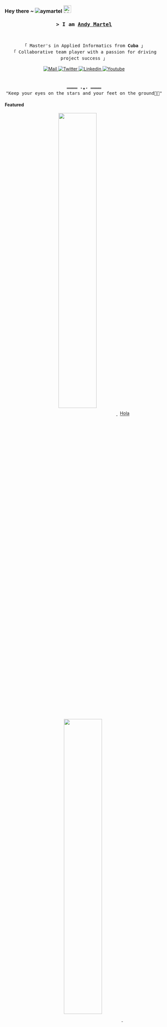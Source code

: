 
<!-- Profile Views Counter -->
<h3 align="left"> Hey there ~ <img src="https://komarev.com/ghpvc/?username=aymartel&label=Profile%20views&color=0e75b6&style=flat" alt="aymartel" /> <img src="https://user-images.githubusercontent.com/1303154/88677602-1635ba80-d120-11ea-84d8-d263ba5fc3c0.gif" width="24px" alt="hi"></h3>

<!-- Title -->
<h3 align="center">
        <samp>&gt; I am
                <b><a target="_blank" href="https://shahriarshafin.github.io/">Andy Martel</a></b>
        </samp>
</h3>
<br>

<p align="center">
        <!-- Intro -->
        <samp>
                「 Master's in Applied Informatics from <b>Cuba</b> 」
                <br>
                「 Collaborative team player with a passion for driving project success</b> 」
                <br>
                <br>
        </samp>
        <!-- Mail -->
        <a href="mailto:connect.shafin@gmail.com" target="_blank"><img alt="Mail"
                src="https://img.shields.io/badge/-Mail-EA4335?style=flat-square&logo=Gmail&logoColor=white">
        </a>
        <!-- Twitter -->
        <a href="https://twitter.com/connectshafin" target="_blank"><img alt="Twitter"
                src="https://img.shields.io/badge/-Twitter-1c9bef?style=flat-square&logo=Twitter&logoColor=white">
        </a>
        <!-- Linkedin -->
        <a href="https://www.linkedin.com/in/shahriarshafin/" target="_blank"><img alt="Linkedin"
                src="https://img.shields.io/badge/-Linkedin-0A66C2?style=flat-square&logo=Linkedin&logoColor=white">
        </a>
        <!-- Youtube -->
        <a href="https://www.youtube.com/c/ShahriarShafin/videos" target="_blank"><img alt="Youtube"
                src="https://img.shields.io/badge/-Youtube-FF0000?style=flat-square&logo=Youtube&logoColor=white">
        </a>
</p>

<br>

<!-- Footer -->
<samp>
    <p align="center">
        ════ ⋆★⋆ ════
        <br>
        "Keep your eyes on the stars and your feet on the ground👨‍💻"
    </p>
</samp>

<!-- Featured Repositories -->
#### Featured

<p align="center">
<a href="https://github.com/aymartel/amc-app">
<img width='49%' align="center"src="https://github-readme-stats.vercel.app/api/pin/?username=aymartel&repo=amc-app&border_color=02D892&bg_color=0D1117&title_color=C9D1D9&text_color=8B949E&icon_color=02D892" />
</a>
<span>&nbsp;</span>
<a href="https://github.com/aymartel/mcbooster">
        Hola
</a>
</p>

<p align="center">
<a href="https://github.com/aymartel/myshop">
<img width='49%' align="center"src="https://github-readme-stats.vercel.app/api/pin/?username=aymartel&repo=myshop&border_color=02D892&bg_color=0D1117&title_color=C9D1D9&text_color=8B949E&icon_color=02D892" />
</a>
<span>&nbsp;</span>
<a href="https://github.com/aymartel/clinica-app">
<img width='49%' align="center"src="https://github-readme-stats.vercel.app/api/pin/?username=aymartel&repo=clinica-app&border_color=02D892&bg_color=0D1117&title_color=C9D1D9&text_color=8B949E&icon_color=02D892" />
</a>
</p>
